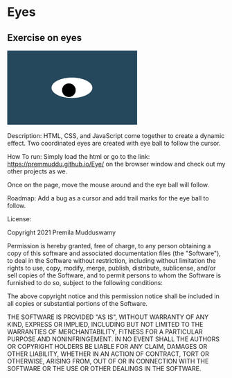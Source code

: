 # Eyes

## Exercise on eyes

<img src= "oneeye.png" width='300'/>

Description: HTML, CSS, and JavaScript come together to create a dynamic effect. Two coordinated eyes are created with eye ball to follow the cursor.

How To run: Simply load the html or go to the link: https://premmuddu.github.io/Eye/ on the browser window and check out my other projects as we.

Once on the page, move the mouse around and the eye ball will follow.  

Roadmap: Add a bug as a cursor and add trail marks for the eye ball to follow. 


License:

Copyright 2021 Premila Mudduswamy

Permission is hereby granted, free of charge, to any person obtaining a copy of this software and associated documentation files (the "Software"), to deal in the Software without restriction, including without limitation the rights to use, copy, modify, merge, publish, distribute, sublicense, and/or sell copies of the Software, and to permit persons to whom the Software is furnished to do so, subject to the following conditions:

The above copyright notice and this permission notice shall be included in all copies or substantial portions of the Software.

THE SOFTWARE IS PROVIDED "AS IS", WITHOUT WARRANTY OF ANY KIND, EXPRESS OR IMPLIED, INCLUDING BUT NOT LIMITED TO THE WARRANTIES OF MERCHANTABILITY, FITNESS FOR A PARTICULAR PURPOSE AND NONINFRINGEMENT. IN NO EVENT SHALL THE AUTHORS OR COPYRIGHT HOLDERS BE LIABLE FOR ANY CLAIM, DAMAGES OR OTHER LIABILITY, WHETHER IN AN ACTION OF CONTRACT, TORT OR OTHERWISE, ARISING FROM, OUT OF OR IN CONNECTION WITH THE SOFTWARE OR THE USE OR OTHER DEALINGS IN THE SOFTWARE.
